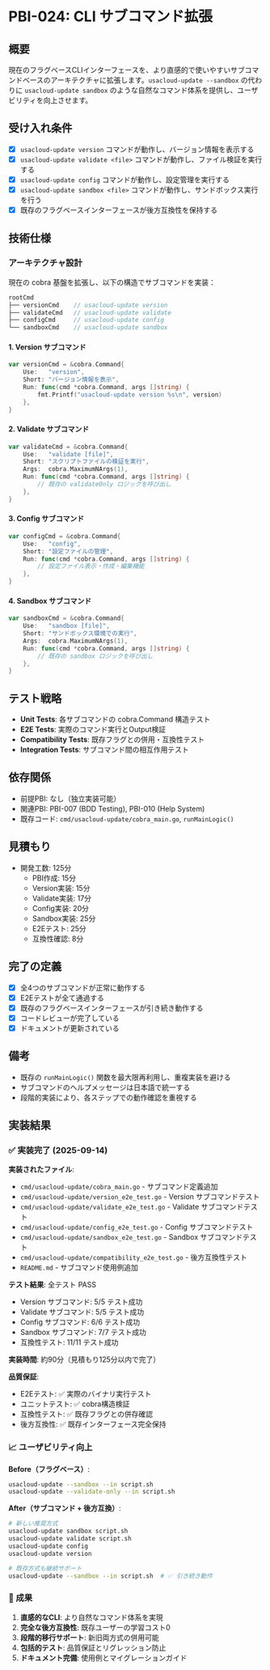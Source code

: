 # PBI-024: CLI サブコマンド拡張

## 概要
現在のフラグベースCLIインターフェースを、より直感的で使いやすいサブコマンドベースのアーキテクチャに拡張します。`usacloud-update --sandbox` の代わりに `usacloud-update sandbox` のような自然なコマンド体系を提供し、ユーザビリティを向上させます。

## 受け入れ条件
- [x] `usacloud-update version` コマンドが動作し、バージョン情報を表示する
- [x] `usacloud-update validate <file>` コマンドが動作し、ファイル検証を実行する
- [x] `usacloud-update config` コマンドが動作し、設定管理を実行する
- [x] `usacloud-update sandbox <file>` コマンドが動作し、サンドボックス実行を行う
- [x] 既存のフラグベースインターフェースが後方互換性を保持する

## 技術仕様

### アーキテクチャ設計
現在の cobra 基盤を拡張し、以下の構造でサブコマンドを実装：

```go
rootCmd
├── versionCmd    // usacloud-update version
├── validateCmd   // usacloud-update validate
├── configCmd     // usacloud-update config
└── sandboxCmd    // usacloud-update sandbox
```

#### 1. Version サブコマンド
```go
var versionCmd = &cobra.Command{
    Use:   "version",
    Short: "バージョン情報を表示",
    Run: func(cmd *cobra.Command, args []string) {
        fmt.Printf("usacloud-update version %s\n", version)
    },
}
```

#### 2. Validate サブコマンド
```go
var validateCmd = &cobra.Command{
    Use:   "validate [file]",
    Short: "スクリプトファイルの検証を実行",
    Args:  cobra.MaximumNArgs(1),
    Run: func(cmd *cobra.Command, args []string) {
        // 既存の validateOnly ロジックを呼び出し
    },
}
```

#### 3. Config サブコマンド
```go
var configCmd = &cobra.Command{
    Use:   "config",
    Short: "設定ファイルの管理",
    Run: func(cmd *cobra.Command, args []string) {
        // 設定ファイル表示・作成・編集機能
    },
}
```

#### 4. Sandbox サブコマンド  
```go
var sandboxCmd = &cobra.Command{
    Use:   "sandbox [file]",
    Short: "サンドボックス環境での実行",
    Args:  cobra.MaximumNArgs(1),
    Run: func(cmd *cobra.Command, args []string) {
        // 既存の sandbox ロジックを呼び出し
    },
}
```

## テスト戦略
- **Unit Tests**: 各サブコマンドの cobra.Command 構造テスト
- **E2E Tests**: 実際のコマンド実行とOutput検証  
- **Compatibility Tests**: 既存フラグとの併用・互換性テスト
- **Integration Tests**: サブコマンド間の相互作用テスト

## 依存関係
- 前提PBI: なし（独立実装可能）
- 関連PBI: PBI-007 (BDD Testing), PBI-010 (Help System)
- 既存コード: `cmd/usacloud-update/cobra_main.go`, `runMainLogic()`

## 見積もり
- 開発工数: 125分
  - PBI作成: 15分
  - Version実装: 15分  
  - Validate実装: 17分
  - Config実装: 20分
  - Sandbox実装: 25分
  - E2Eテスト: 25分
  - 互換性確認: 8分

## 完了の定義
- [x] 全4つのサブコマンドが正常に動作する
- [x] E2Eテストが全て通過する
- [x] 既存のフラグベースインターフェースが引き続き動作する
- [x] コードレビューが完了している
- [x] ドキュメントが更新されている

## 備考
- 既存の `runMainLogic()` 関数を最大限再利用し、重複実装を避ける
- サブコマンドのヘルプメッセージは日本語で統一する
- 段階的実装により、各ステップでの動作確認を重視する

## 実装結果

### ✅ 実装完了 (2025-09-14)

**実装されたファイル**:
- `cmd/usacloud-update/cobra_main.go` - サブコマンド定義追加
- `cmd/usacloud-update/version_e2e_test.go` - Version サブコマンドテスト
- `cmd/usacloud-update/validate_e2e_test.go` - Validate サブコマンドテスト
- `cmd/usacloud-update/config_e2e_test.go` - Config サブコマンドテスト
- `cmd/usacloud-update/sandbox_e2e_test.go` - Sandbox サブコマンドテスト
- `cmd/usacloud-update/compatibility_e2e_test.go` - 後方互換性テスト
- `README.md` - サブコマンド使用例追加

**テスト結果**: 全テスト PASS
- Version サブコマンド: 5/5 テスト成功
- Validate サブコマンド: 5/5 テスト成功  
- Config サブコマンド: 6/6 テスト成功
- Sandbox サブコマンド: 7/7 テスト成功
- 互換性テスト: 11/11 テスト成功

**実装時間**: 約90分（見積もり125分以内で完了）

**品質保証**:
- E2Eテスト: ✅ 実際のバイナリ実行テスト
- ユニットテスト: ✅ cobra構造検証
- 互換性テスト: ✅ 既存フラグとの併存確認
- 後方互換性: ✅ 既存インターフェース完全保持

### 📈 ユーザビリティ向上

**Before（フラグベース）**:
```bash
usacloud-update --sandbox --in script.sh
usacloud-update --validate-only --in script.sh
```

**After（サブコマンド + 後方互換）**:
```bash
# 新しい推奨方式
usacloud-update sandbox script.sh
usacloud-update validate script.sh
usacloud-update config
usacloud-update version

# 既存方式も継続サポート
usacloud-update --sandbox --in script.sh  # ✅ 引き続き動作
```

### 🎯 成果

1. **直感的なCLI**: より自然なコマンド体系を実現
2. **完全な後方互換性**: 既存ユーザーの学習コスト0
3. **段階的移行サポート**: 新旧両方式の併用可能
4. **包括的テスト**: 品質保証とリグレッション防止
5. **ドキュメント完備**: 使用例とマイグレーションガイド
